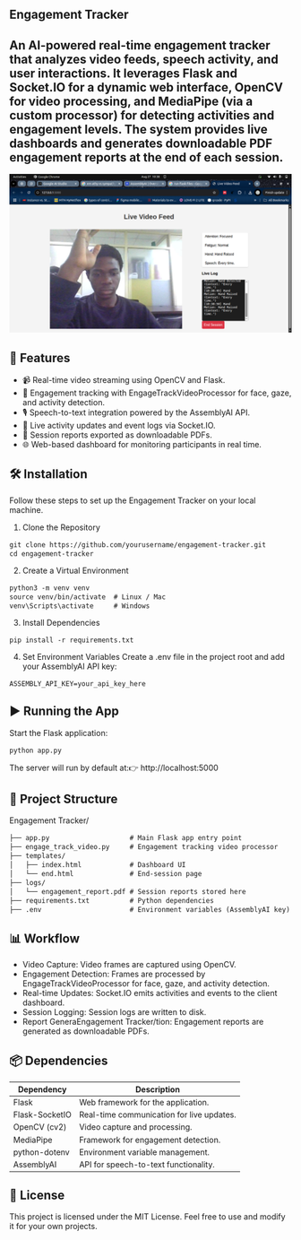## Engagement Tracker
An AI-powered real-time engagement tracker that analyzes video feeds, speech activity, and user interactions. It leverages Flask and Socket.IO for a dynamic web interface, OpenCV for video processing, and MediaPipe (via a custom processor) for detecting activities and engagement levels. The system provides live dashboards and generates downloadable PDF engagement reports at the end of each session.
---
![Demo](https://raw.githubusercontent.com/Joshluk3328j/Engagment-tracker-v1/main/img.png)

## 🚀 Features

- 📹 Real-time video streaming using OpenCV and Flask. <br>
- 🧠 Engagement tracking with EngageTrackVideoProcessor for face, gaze, and activity detection. <br>
- 🎙️ Speech-to-text integration powered by the AssemblyAI API. <br>
- 🔄 Live activity updates and event logs via Socket.IO. <br>
- 📑 Session reports exported as downloadable PDFs. <br>
- 🌐 Web-based dashboard for monitoring participants in real time. <br>

## 🛠️ Installation
Follow these steps to set up the Engagement Tracker on your local machine.
1. Clone the Repository
```
git clone https://github.com/yourusername/engagement-tracker.git
cd engagement-tracker
```
2. Create a Virtual Environment
```
python3 -m venv venv
source venv/bin/activate  # Linux / Mac
venv\Scripts\activate     # Windows
```
3. Install Dependencies

```
pip install -r requirements.txt
```
4. Set Environment Variables
Create a .env file in the project root and add your AssemblyAI API key:
```
ASSEMBLY_API_KEY=your_api_key_here
```

## ▶️ Running the App
Start the Flask application:
```
python app.py
```
The server will run by default at:👉 http://localhost:5000
## 📂 Project Structure
Engagement Tracker/
```
├── app.py                    # Main Flask app entry point
├── engage_track_video.py     # Engagement tracking video processor
├── templates/
│   ├── index.html            # Dashboard UI
│   └── end.html              # End-session page
├── logs/
│   └── engagement_report.pdf # Session reports stored here
├── requirements.txt          # Python dependencies
├── .env                      # Environment variables (AssemblyAI key)
```
## 📊 Workflow

- Video Capture: Video frames are captured using OpenCV. <br>
- Engagement Detection: Frames are processed by EngageTrackVideoProcessor for face, gaze, and activity detection. <br>
- Real-time Updates: Socket.IO emits activities and events to the client dashboard. <br>
- Session Logging: Session logs are written to disk. <br>
- Report GeneraEngagement Tracker/tion: Engagement reports are generated as downloadable PDFs. <br>

## 📦 Dependencies

|Dependency |Description|
|-----------|-----------|
|Flask|Web framework for the application.|
|Flask-SocketIO|Real-time communication for live updates.|
|OpenCV (cv2)|Video capture and processing.|
|MediaPipe|Framework for engagement detection.|
|python-dotenv|Environment variable management.|
|AssemblyAI|API for speech-to-text functionality.|

## 📜 License
This project is licensed under the MIT License. Feel free to use and modify it for your own projects.
